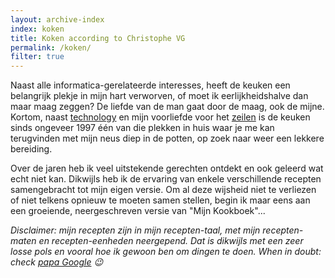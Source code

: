 ```yaml
---
layout: archive-index
index: koken
title: Koken according to Christophe VG
permalink: /koken/
filter: true
---
```


Naast alle informatica-gerelateerde interesses, heeft de keuken een belangrijk
plekje in mijn hart verworven, of moet ik eerlijkheidshalve dan maar maag
zeggen? De liefde van de man gaat door de maag, ook de mijne. Kortom, naast
[technology](/technology) en mijn voorliefde voor het
[zeilen](/zeilen) is de keuken sinds ongeveer 1997 één van die plekken in huis
waar je me kan terugvinden met mijn neus diep in de potten, op zoek naar weer
een lekkere bereiding.

Over de jaren heb ik veel uitstekende gerechten ontdekt en ook geleerd wat echt
niet kan. Dikwijls heb ik de ervaring van enkele verschillende recepten
samengebracht tot mijn eigen versie. Om al deze wijsheid niet te verliezen of
niet telkens opnieuw te moeten samen stellen, begin ik maar eens aan een groeiende, neergeschreven versie van "Mijn Kookboek"...

_Disclaimer: mijn recepten zijn in mijn recepten-taal, met mijn recepten-maten en recepten-eenheden neergepend. Dat is dikwijls met een zeer losse pols en vooral hoe ik gewoon ben om dingen te doen. When in doubt: check [papa Google](https://google.be) 😉_
